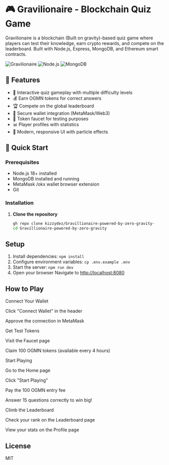 # 🎮 Gravilionaire - Blockchain Quiz Game

Gravilionaire is a blockchain (Built on gravity)-based quiz game where players can test their knowledge, earn crypto rewards, and compete on the leaderboard. Built with Node.js, Express, MongoDB, and Ethereum smart contracts.

![Gravilionaire](https://img.shields.io/badge/Blockchain-Quiz%20Game-blueviolet)
![Node.js](https://img.shields.io/badge/Node.js-18%2B-green)
![MongoDB](https://img.shields.io/badge/MongoDB-Database-green)

## 🌟 Features

- 🎯 Interactive quiz gameplay with multiple difficulty levels
- 💰 Earn OGMN tokens for correct answers
- 🏆 Compete on the global leaderboard
- 🔐 Secure wallet integration (MetaMask/Web3)
- 🚰 Token faucet for testing purposes
- 📊 Player profiles with statistics
- 🎨 Modern, responsive UI with particle effects

## 🚀 Quick Start

### Prerequisites

- Node.js 18+ installed
- MongoDB installed and running
- MetaMask /okx wallet browser extension
- Git

### Installation

1. **Clone the repository**

   ```bash
   gh repo clone kizzydez/Gravillionaire-powered-by-zero-gravity-
   cd Gravillionaire-powered-by-zero-gravity

## Setup

1. Install dependencies: `npm install`
2. Configure environment variables: `cp .env.example .env`
3. Start the server: `npm run dev`
4. Open your browser
Navigate to <http://localhost:8080>

## How to Play

Connect Your Wallet

Click "Connect Wallet" in the header

Approve the connection in MetaMask

Get Test Tokens

Visit the Faucet page

Claim 100 OGMN tokens (available every 4 hours)

Start Playing

Go to the Home page

Click "Start Playing"

Pay the 100 OGMN entry fee

Answer 15 questions correctly to win big!

Climb the Leaderboard

Check your rank on the Leaderboard page

View your stats on the Profile page

## License

MIT

